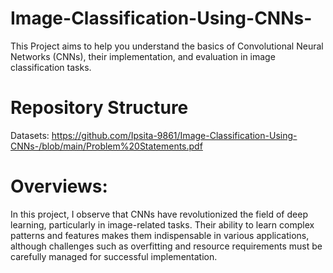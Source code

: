 # Image-Classification-Using-CNNs-
This Project aims to help you understand the basics of Convolutional Neural Networks (CNNs), their implementation, and evaluation in image classification tasks.

# Repository Structure
Datasets: https://github.com/Ipsita-9861/Image-Classification-Using-CNNs-/blob/main/Problem%20Statements.pdf <br />

# Overviews:

In this project, I observe that CNNs have revolutionized the field of deep learning, particularly in image-related tasks. Their ability to learn complex patterns and features makes them indispensable in various applications, although challenges such as overfitting and resource requirements must be carefully managed for successful implementation.
